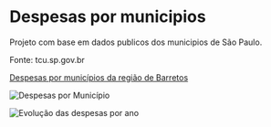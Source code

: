# Despesas por municipios 

Projeto com base em dados publicos dos municipios de São Paulo.

Fonte: tcu.sp.gov.br

[Despesas por municípios da região de Barretos](https://lookerstudio.google.com/reporting/70d14ac8-3a9a-4ad0-9f6f-d50db26b6c4d)

![Despesas por Município](https://images2.imgbox.com/b9/97/lQ2GoEcX_o.png)

![Evolução das despesas por ano](https://images2.imgbox.com/b1/e4/tzbCeanL_o.png)

